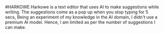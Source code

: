 #HARKOWE
Harkowe is a text editor that uses AI to make suggestions while writing.
The suggestions come as a pop up when you stop typing for 5 secs,
Being an experiment of my knowledge in the AI domain,
I didn't use a premium AI model. Hence, I am limited as per the number of suggestions I can make.